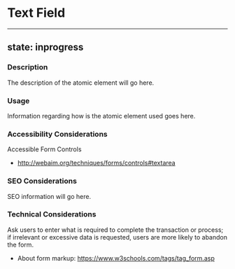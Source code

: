 # Text Field

---
state: inprogress
---

### Description
The description of the atomic element will go here.

### Usage
Information regarding how is the atomic element used goes here.

### Accessibility Considerations
Accessible Form Controls
* http://webaim.org/techniques/forms/controls#textarea

### SEO Considerations
SEO information will go here.

### Technical Considerations
Ask users to enter what is required to complete the transaction or process; if irrelevant or excessive data is requested, users are more likely to abandon the form.
* About form markup: https://www.w3schools.com/tags/tag_form.asp
